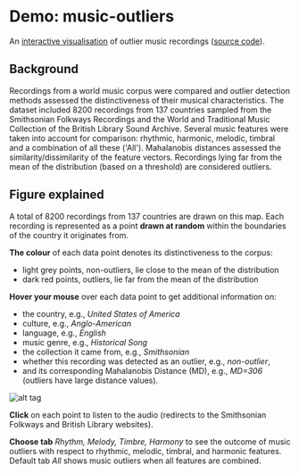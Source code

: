 # Demo: music-outliers

An [interactive visualisation](https://mpanteli.github.io/music-outliers/demo/outliers.html) of outlier music recordings ([source code](https://github.com/mpanteli/music-outliers/blob/master/scripts/interactive_plot.py)).

## Background

Recordings from a world music corpus were compared and outlier detection methods assessed the distinctiveness of their musical characteristics. The dataset included 8200 recordings from 137 countries sampled from the Smithsonian Folkways Recordings and the World and Traditional Music Collection of the British Library Sound Archive. Several music features were taken into account for comparison: rhythmic, harmonic, melodic, timbral and a combination of all these ('All'). Mahalanobis distances assessed the similarity/dissimilarity of the feature vectors. Recordings lying far from the mean of the distribution (based on a threshold) are considered outliers.

## Figure explained

A total of 8200 recordings from 137 countries are drawn on this map. 
Each recording is represented as a point **drawn at random** within the boundaries of the country it originates from. 

**The colour** of each data point denotes its distinctiveness to the corpus: 
- light grey points, non-outliers, lie close to the mean of the distribution
- dark red points, outliers, lie far from the mean of the distribution

**Hover your mouse** over each data point to get additional information on: 
- the country, e.g., *United States of America*
- culture, e.g., *Anglo-American*
- language, e.g., *English*
- music genre, e.g., *Historical Song*
- the collection it came from, e.g., *Smithsonian* 
- whether this recording was detected as an outlier, e.g., *non-outlier*, 
- and its corresponding Mahalanobis Distance (MD), e.g., *MD=306* (outliers have large distance values). 

![alt tag](https://raw.githubusercontent.com/mpanteli/music-outliers/master/demo/hover-mouse.png)

**Click** on each point to listen to the audio (redirects to the Smithsonian Folkways and British Library websites). 

**Choose tab** *Rhythm, Melody, Timbre, Harmony* to see the outcome of music outliers with respect to rhythmic, melodic, timbral, and harmonic features. Default tab *All* shows music outliers when all features are combined. 


